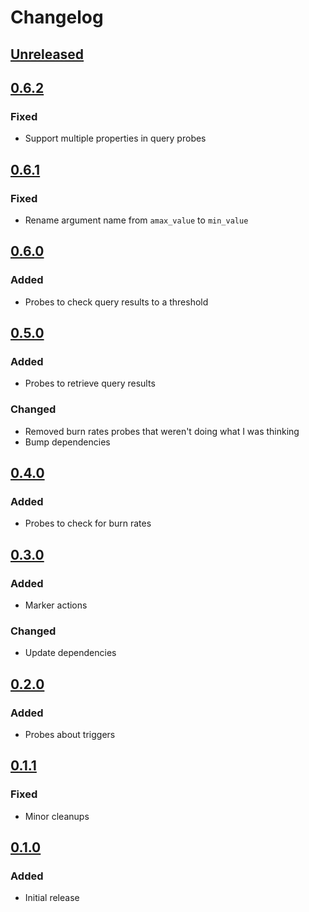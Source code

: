 # Changelog

## [Unreleased][]

[Unreleased]: https://github.com/chaostoolkit/chaostoolkit-honeycomb/compare/0.6.2...HEAD

## [0.6.2][]

[0.6.2]: https://github.com/chaostoolkit/chaostoolkit-honeycomb/compare/0.6.1...0.6.2

### Fixed

- Support multiple properties in query probes

## [0.6.1][]

[0.6.1]: https://github.com/chaostoolkit/chaostoolkit-honeycomb/compare/0.6.0...0.6.1

### Fixed

- Rename argument name from `amax_value` to `min_value`

## [0.6.0][]

[0.6.0]: https://github.com/chaostoolkit/chaostoolkit-honeycomb/compare/0.5.0...0.6.0

### Added

- Probes to check query results to a threshold

## [0.5.0][]

[0.5.0]: https://github.com/chaostoolkit/chaostoolkit-honeycomb/compare/0.4.0...0.5.0

### Added

- Probes to retrieve query results

### Changed

- Removed burn rates probes that weren't doing what I was thinking
- Bump dependencies

## [0.4.0][]

[0.4.0]: https://github.com/chaostoolkit/chaostoolkit-honeycomb/compare/0.3.0...0.4.0

### Added

- Probes to check for burn rates

## [0.3.0][]

[0.3.0]: https://github.com/chaostoolkit/chaostoolkit-honeycomb/compare/0.2.0...0.3.0

### Added

- Marker actions

### Changed

- Update dependencies

## [0.2.0][]

[0.2.0]: https://github.com/chaostoolkit/chaostoolkit-honeycomb/compare/0.1.1...0.2.0

### Added

-   Probes about triggers

## [0.1.1][]

[0.1.1]: https://github.com/chaostoolkit/chaostoolkit-honeycomb/compare/0.1.0...0.1.1

### Fixed

-   Minor cleanups

## [0.1.0][]

[0.1.0]: https://github.com/chaostoolkit/chaostoolkit-honeycomb/tree/0.1.0

### Added

-   Initial release
